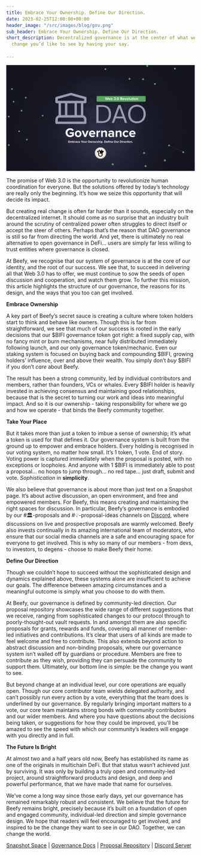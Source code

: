 ```yaml
---
title: Embrace Your Ownership. Define Our Direction.
date: 2023-02-25T12:00:00+00:00
header_image: "/src/images/blog/gov.png"
sub_header: Embrace Your Ownership. Define Our Direction.
short_description: Decentralized governance is at the center of what we do. Be the
  change you’d like to see by having your say.

---
```

![](/src/images/blog/gov.png)

The promise of Web 3.0 is the opportunity to revolutionize human coordination for everyone. But the solutions offered by today’s technology are really only the beginning. It’s how we seize this opportunity that will decide its impact.

But creating real change is often far harder than it sounds, especially on the decentralized internet. It should come as no surprise that an industry built around the scrutiny of centralized power often struggles to direct itself or accept the steer of others. Perhaps that’s the reason that DAO governance is still so far from directing the world. And yet, there is ultimately no real alternative to open governance in DeFi… users are simply far less willing to trust entities where governance is closed.

At Beefy, we recognise that our system of governance is at the core of our identity, and the root of our success. We see that, to succeed in delivering all that Web 3.0 has to offer, we must continue to sow the seeds of open discussion and cooperation, and watch them grow. To further this mission, this article highlights the structure of our governance, the reasons for its design, and the ways that you too can get involved.

**Embrace Ownership**

A key part of Beefy’s secret sauce is creating a culture where token holders start to think and behave like owners. Though this is far from straightforward, we see that much of our success is rooted in the early decisions that our $BIFI governance token got right: a fixed supply cap, with no fancy mint or burn mechanisms, near fully distributed immediately following launch, and our only governance token/mechanic. Even our staking system is focused on buying back and compounding $BIFI, growing holders’ influence, over and above their wealth. You simply don’t _buy_ $BIFI if you don’t _care_ about Beefy.

The result has been a strong community, led by individual contributors and members, rather than founders, VCs or whales. Every $BIFI holder is heavily invested in achieving consensus and maintaining good relationships, because that is the secret to turning our work and ideas into meaningful impact. And so it is our ownership - taking responsibility for where we go and how we operate - that binds the Beefy community together.

**Take Your Place**

But it takes more than just a token to imbue a sense of ownership; it’s what a token is used for that defines it. Our governance system is built from the ground up to empower and embrace holders. Every holding is recognised in our voting system, no matter how small. It’s 1 token, 1 vote. End of story. Voting power is captured immediately when the proposal is posted, with no exceptions or loopholes. And anyone with 1 $BIFI is immediately able to post a proposal… no hoops to jump through… no red tape… just draft, submit and vote. _Sophistication_ in **simplicity**.

We also believe that governance is about more than just text on a Snapshot page. It’s about active discussion, an open environment, and free and empowered members. For Beefy, this means creating and maintaining the right spaces for discussion. In particular, Beefy’s governance is embodied by our #🏛-proposals and #💡-proposal-ideas channels on [Discord](https://discord.gg/yq8wfHd), where discussions on live and prospective proposals are warmly welcomed. Beefy also invests continually in its amazing international team of moderators, who ensure that our social media channels are a safe and encouraging space for everyone to get involved. This is why so many of our members - from devs, to investors, to degens - choose to make Beefy their home.

**Define Our Direction**

Though we couldn’t hope to succeed without the sophisticated design and dynamics explained above, these systems alone are insufficient to achieve our goals. The difference between amazing circumstances and a meaningful outcome is simply what you choose to do with them.

At Beefy, our governance is defined by community-led direction. Our proposal repository showcases the wide range of different suggestions that we receive, ranging from sophisticated changes to our protocol through to poorly-thought-out vault requests. In and amongst them are also specific proposals for grants, rewards and funds, covering all manner of member-led initiatives and contributions. It’s clear that users of all kinds are made to feel welcome and free to contribute. This also extends beyond action to abstract discussion and non-binding proposals, where our governance system isn’t walled off by guardians or procedure. Members are free to contribute as they wish, providing they can persuade the community to support them. Ultimately, our bottom line is simple: be the change you want to see.

But beyond change at an individual level, our core operations are equally open. Though our core contributor team wields delegated authority, and can’t possibly run every action by a vote, everything that the team does is underlined by our governance. By regularly bringing important matters to a vote, our core team maintains strong bonds with community contributors and our wider members. And where you have questions about the decisions being taken, or suggestions for how they could be improved, you’ll be amazed to see the speed with which our community’s leaders will engage with you directly and in full.

**The Future Is Bright**

At almost two and a half years old now, Beefy has established its name as one of the originals in multichain DeFi. But that status wasn’t achieved just by surviving. It was only by building a truly open and community-led project, around straightforward products and design, and deep and powerful performance, that we have made that name for ourselves.

We’ve come a long way since those early days, yet our governance has remained remarkably robust and consistent. We believe that the future for Beefy remains bright, precisely because it’s built on a foundation of open and engaged community, individual-led direction and simple governance design. We hope that readers will feel encouraged to get involved, and inspired to be the change they want to see in our DAO. Together, we can change the world.

[Snapshot Space](https://vote.beefy.finance/#/) | [Governance Docs](https://docs.beefy.finance/community-governance/governance) | [Proposal Repository](https://docs.beefy.finance/community-governance/proposal-repository) | [Discord Server](https://discord.gg/yq8wfHd)